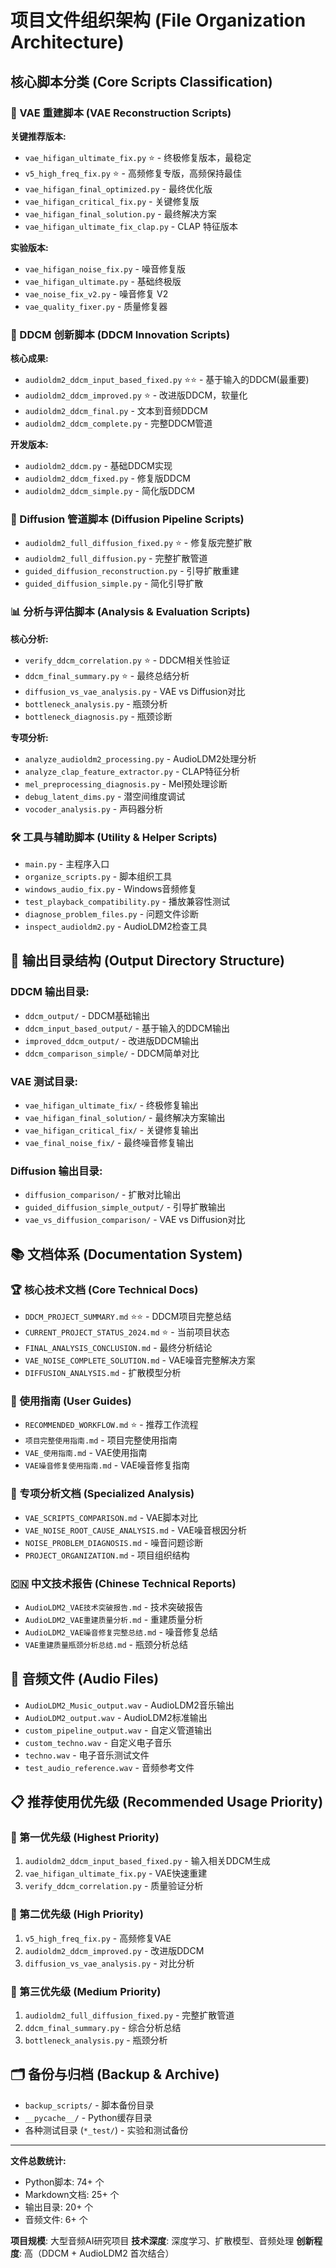 # 项目文件组织架构 (File Organization Architecture)

## 核心脚本分类 (Core Scripts Classification)

### 🎯 VAE 重建脚本 (VAE Reconstruction Scripts)
**关键推荐版本:**
- `vae_hifigan_ultimate_fix.py` ⭐ - 终极修复版本，最稳定
- `v5_high_freq_fix.py` ⭐ - 高频修复专版，高频保持最佳
- `vae_hifigan_final_optimized.py` - 最终优化版
- `vae_hifigan_critical_fix.py` - 关键修复版
- `vae_hifigan_final_solution.py` - 最终解决方案
- `vae_hifigan_ultimate_fix_clap.py` - CLAP 特征版本

**实验版本:**
- `vae_hifigan_noise_fix.py` - 噪音修复版
- `vae_hifigan_ultimate.py` - 基础终极版
- `vae_noise_fix_v2.py` - 噪音修复 V2
- `vae_quality_fixer.py` - 质量修复器

### 🚀 DDCM 创新脚本 (DDCM Innovation Scripts)
**核心成果:**
- `audioldm2_ddcm_input_based_fixed.py` ⭐⭐ - 基于输入的DDCM(最重要)
- `audioldm2_ddcm_improved.py` ⭐ - 改进版DDCM，软量化
- `audioldm2_ddcm_final.py` - 文本到音频DDCM
- `audioldm2_ddcm_complete.py` - 完整DDCM管道

**开发版本:**
- `audioldm2_ddcm.py` - 基础DDCM实现
- `audioldm2_ddcm_fixed.py` - 修复版DDCM
- `audioldm2_ddcm_simple.py` - 简化版DDCM

### 🔄 Diffusion 管道脚本 (Diffusion Pipeline Scripts)
- `audioldm2_full_diffusion_fixed.py` ⭐ - 修复版完整扩散
- `audioldm2_full_diffusion.py` - 完整扩散管道
- `guided_diffusion_reconstruction.py` - 引导扩散重建
- `guided_diffusion_simple.py` - 简化引导扩散

### 📊 分析与评估脚本 (Analysis & Evaluation Scripts)
**核心分析:**
- `verify_ddcm_correlation.py` ⭐ - DDCM相关性验证
- `ddcm_final_summary.py` ⭐ - 最终总结分析
- `diffusion_vs_vae_analysis.py` - VAE vs Diffusion对比
- `bottleneck_analysis.py` - 瓶颈分析
- `bottleneck_diagnosis.py` - 瓶颈诊断

**专项分析:**
- `analyze_audioldm2_processing.py` - AudioLDM2处理分析
- `analyze_clap_feature_extractor.py` - CLAP特征分析
- `mel_preprocessing_diagnosis.py` - Mel预处理诊断
- `debug_latent_dims.py` - 潜空间维度调试
- `vocoder_analysis.py` - 声码器分析

### 🛠️ 工具与辅助脚本 (Utility & Helper Scripts)
- `main.py` - 主程序入口
- `organize_scripts.py` - 脚本组织工具
- `windows_audio_fix.py` - Windows音频修复
- `test_playback_compatibility.py` - 播放兼容性测试
- `diagnose_problem_files.py` - 问题文件诊断
- `inspect_audioldm2.py` - AudioLDM2检查工具

## 📁 输出目录结构 (Output Directory Structure)

### DDCM 输出目录:
- `ddcm_output/` - DDCM基础输出
- `ddcm_input_based_output/` - 基于输入的DDCM输出
- `improved_ddcm_output/` - 改进版DDCM输出
- `ddcm_comparison_simple/` - DDCM简单对比

### VAE 测试目录:
- `vae_hifigan_ultimate_fix/` - 终极修复输出
- `vae_hifigan_final_solution/` - 最终解决方案输出
- `vae_hifigan_critical_fix/` - 关键修复输出
- `vae_final_noise_fix/` - 最终噪音修复输出

### Diffusion 输出目录:
- `diffusion_comparison/` - 扩散对比输出
- `guided_diffusion_simple_output/` - 引导扩散输出
- `vae_vs_diffusion_comparison/` - VAE vs Diffusion对比

## 📚 文档体系 (Documentation System)

### 🏆 核心技术文档 (Core Technical Docs)
- `DDCM_PROJECT_SUMMARY.md` ⭐⭐ - DDCM项目完整总结
- `CURRENT_PROJECT_STATUS_2024.md` ⭐ - 当前项目状态
- `FINAL_ANALYSIS_CONCLUSION.md` - 最终分析结论
- `VAE_NOISE_COMPLETE_SOLUTION.md` - VAE噪音完整解决方案
- `DIFFUSION_ANALYSIS.md` - 扩散模型分析

### 📖 使用指南 (User Guides)
- `RECOMMENDED_WORKFLOW.md` ⭐ - 推荐工作流程
- `项目完整使用指南.md` - 项目完整使用指南
- `VAE_使用指南.md` - VAE使用指南
- `VAE噪音修复使用指南.md` - VAE噪音修复指南

### 🔬 专项分析文档 (Specialized Analysis)
- `VAE_SCRIPTS_COMPARISON.md` - VAE脚本对比
- `VAE_NOISE_ROOT_CAUSE_ANALYSIS.md` - VAE噪音根因分析
- `NOISE_PROBLEM_DIAGNOSIS.md` - 噪音问题诊断
- `PROJECT_ORGANIZATION.md` - 项目组织结构

### 🇨🇳 中文技术报告 (Chinese Technical Reports)
- `AudioLDM2_VAE技术突破报告.md` - 技术突破报告
- `AudioLDM2_VAE重建质量分析.md` - 重建质量分析
- `AudioLDM2_VAE噪音修复完整总结.md` - 噪音修复总结
- `VAE重建质量瓶颈分析总结.md` - 瓶颈分析总结

## 🎵 音频文件 (Audio Files)
- `AudioLDM2_Music_output.wav` - AudioLDM2音乐输出
- `AudioLDM2_output.wav` - AudioLDM2标准输出
- `custom_pipeline_output.wav` - 自定义管道输出
- `custom_techno.wav` - 自定义电子音乐
- `techno.wav` - 电子音乐测试文件
- `test_audio_reference.wav` - 音频参考文件

## 📋 推荐使用优先级 (Recommended Usage Priority)

### 🥇 第一优先级 (Highest Priority)
1. `audioldm2_ddcm_input_based_fixed.py` - 输入相关DDCM生成
2. `vae_hifigan_ultimate_fix.py` - VAE快速重建
3. `verify_ddcm_correlation.py` - 质量验证分析

### 🥈 第二优先级 (High Priority)
1. `v5_high_freq_fix.py` - 高频修复VAE
2. `audioldm2_ddcm_improved.py` - 改进版DDCM
3. `diffusion_vs_vae_analysis.py` - 对比分析

### 🥉 第三优先级 (Medium Priority)
1. `audioldm2_full_diffusion_fixed.py` - 完整扩散管道
2. `ddcm_final_summary.py` - 综合分析总结
3. `bottleneck_analysis.py` - 瓶颈分析

## 🗂️ 备份与归档 (Backup & Archive)
- `backup_scripts/` - 脚本备份目录
- `__pycache__/` - Python缓存目录
- 各种测试目录 (`*_test/`) - 实验和测试备份

---

**文件总数统计:**
- Python脚本: 74+ 个
- Markdown文档: 25+ 个
- 输出目录: 20+ 个
- 音频文件: 6+ 个

**项目规模**: 大型音频AI研究项目
**技术深度**: 深度学习、扩散模型、音频处理
**创新程度**: 高（DDCM + AudioLDM2 首次结合）
